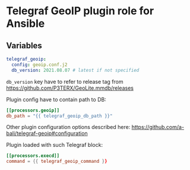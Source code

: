# Telegraf GeoIP plugin role for Ansible

## Variables

```yaml
telegraf_geoip:
  config: geoip.conf.j2
  db_version: 2021.08.07 # latest if not specified
```

`db_version` key have to refer to release tag from https://github.com/P3TERX/GeoLite.mmdb/releases

Plugin config have to contain path to DB:
```toml
[[processors.geoip]]
db_path = "{{ telegraf_geoip_db_path }}"
```

Other plugin configuration options described here: https://github.com/a-bali/telegraf-geoip#configuration

Plugin loaded with such Telegraf block:
```toml
[[processors.execd]]
command = {{ telegraf_geoip_command }}
```
